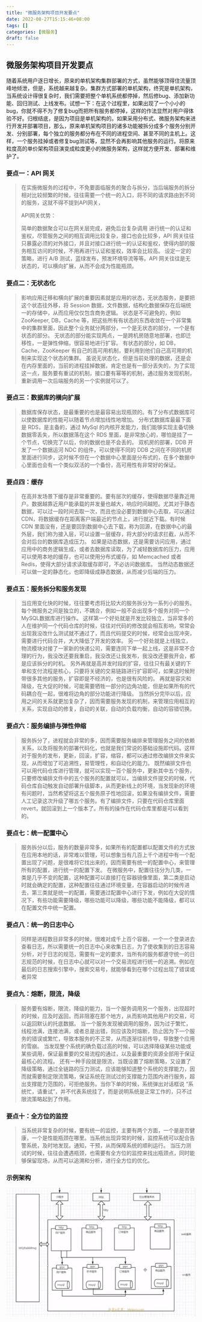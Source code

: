 ```yaml
---
title: "微服务架构项目开发要点"
date: 2022-08-27T15:15:46+08:00
tags: []
categories: [微服务]
draft: false
---
```


## 微服务架构项目开发要点

随着系统用户逐日增长，原来的单机架构集群部署的方式，虽然能够顶得住流量顶峰地倾泄，但是，系统越来越复杂。集群方式部署的单机架构，终究是单机架构，当系统设计得很复杂时，我们需要把整个单机系统都停掉，然后修bug、添加新功能、回归测试、上线发布。试想一下：在这个过程里，如果出现了一个小小的bug，你就不得不为了修复bug而把所有服务都停掉，这样的作法显然对用户得体验不好。归根结底，是因为项目是单机架构的。如果采用分布式、微服务架构来进行开发并部署项目，那么，原来单机架构项目的诸多功能被拆分成多个服务分别开发、分别部署，每个独立的服务都分布在不同的进程空间、甚至不同的主机上。这样，一个服务挂掉或者修复bug测试等，显然不会再影响其他服务的运行。将原来粒度高的单价架构项目演变成粒度更小的微服务架构，这样就方便开发、部署和维护了。



### 要点一：API 网关

> 在实施微服务的过程中，不免要面临服务的聚合与拆分，当后端服务的拆分相对比较频繁的时候，往往需要一个统一的入口，将不同的请求路由到不同的服务，这就不得不提到API网关，
>
> API网关优势：
>
> 简单的数据聚合可以在网关层完成，避免后台复杂调用
> 进行统一的认证和鉴权，尽管服务之间的相互调用比较复杂，接口也会比较多，API 网关往往只暴露必须的对外接口，并且对接口进行统一的认证和鉴权，使得内部的服务相互访问的时候，不用再进行认证和鉴权，效率会比较高。
> 设定一定的策略，进行 A/B 测试，蓝绿发布，预发环境导流等等。API 网关往往是无状态的，可以横向扩展，从而不会成为性能瓶颈。



### 要点二：无状态化

> 影响应用迁移和横向扩展的重要因素就是应用的状态，无状态服务，是要把这个状态往外移，将 Session 数据，文件数据，结构化数据保存在后端统一的存储中，从而应用仅仅包含商务逻辑。
> 状态是不可避免的，例如 ZooKeeper, DB，Cache 等，把这些所有有状态的东西收敛在一个非常集中的集群里面，因此整个业务就分两部分，一个是无状态的部分，一个是有状态的部分。
> 无状态的部分能实现两点，一是跨机房随意地部署，也即迁移性，一是弹性伸缩，很容易地进行扩容。
> 有状态的部分，如 DB，Cache，ZooKeeper 有自己的高可用机制，要利用到他们自己高可用的机制来实现这个状态的集群。
> 虽说无状态化，但是当前处理的数据，还是会在内存里面的，当前的进程挂掉数据，肯定也是有一部分丢失的，为了实现这一点，服务要有重试的机制，接口要有幂等的机制，通过服务发现机制，重新调用一次后端服务的另一个实例就可以了。



### 要点三：数据库的横向扩展

> 数据库保存状态，是最重要的也是最容易出现瓶颈的。有了分布式数据库可以使数据库的性能可以随着节点增加线性地增加。
> 分布式数据库最最下面是 RDS，是主备的，通过 MySql 的内核开发能力，我们能够实现主备切换数据零丢失，所以数据落在这个 RDS 里面，是非常放心的，哪怕是挂了一个节点，切换完了以后，你的数据也是不会丢的。
> 双机房的部署，DDB 开发了一个数据运河 NDC 的组件，可以使得不同的 DDB 之间在不同的机房里面进行同步，这时候不但在一个数据中心里面是分布式的，在多个数据中心里面也会有一个类似双活的一个备份，高可用性有非常好的保证。



### 要点四：缓存

>在高并发场景下缓存是非常重要的。要有层次的缓存，使得数据尽量靠近用户。数据越靠近用户能承载的并发量也越大，响应时间越短。尤其对于静态数据，可以过一段时间去取一次，而且也没必要到数据中心去取，可以通过 CDN，将数据缓存在距离客户端最近的节点上，进行就近下载。有时候 CDN 里面没有，还是要回到数据中心去下载，称为回源，在数据中心的最外层，我们称为接入层，可以设置一层缓存，将大部分的请求拦截，从而不会对后台的数据库造成压力。
>如果是动态数据，还是需要访问应用，通过应用中的商务逻辑生成，或者去数据库读取，为了减轻数据库的压力，应用可以使用本地的缓存，也可以使用分布式缓存，如 Memcached 或者 Redis，使得大部分请求读取缓存即可，不必访问数据库。
>当然动态数据还可以做一定的静态化，也即降级成静态数据，从而减少后端的压力。



### 要点五：服务拆分和服务发现

> 当应用变化快的时候，往往要考虑将比较大的服务拆分为一系列小的服务。每个微服务之间是独立的，不耦合，例如一般不会出现多个服务对同一个MySQL数据库进行操作。
> 这样第一个好处就是开发比较独立，当非常多的人在维护同一个代码仓库的时候，往往对代码的修改就会相互影响，常常会出现我没改什么测试就不通过了，而且代码提交的时候，经常会出现冲突，需要进行代码合并，大大降低了开发的效率。
> 另一个好处就是上线独立，物流模块对接了一家新的快递公司，需要连同下单一起上线，这是非常不合理的行为，我没改还要我重启，我没改还让我发布，我没改还要我开会，都是应该拆分的时机。
> 另外再就是高并发时段的扩容，往往只有最关键的下单和支付流程是核心，只要将关键的交易链路进行扩容即可，如果这时候附带很多其他的服务，扩容即是不经济的，也是很有风险的。
> 再就是容灾和降级，在大促的时候，可能需要牺牲一部分的边角功能，但是如果所有的代码耦合在一起，很难将边角的部分功能进行降级。
> 当然拆分完毕以后，应用之间的关系就更加复杂了，因而需要服务发现的机制，来管理应用相互的关系，实现自动的修复，自动的关联，自动的负载均衡，自动的容错切换。



### 要点六：服务编排与弹性伸缩

> 服务拆分了，进程就会非常的多，因而需要服务编排来管理服务之间的依赖关系，以及将服务的部署代码化，也就是我们常说的基础设施即代码。这样对于服务的发布，更新，回滚，扩容，缩容，都可以通过修改编排文件来实现，从而增加了可追溯性，易管理性，和自动化的能力。
> 既然编排文件也可以用代码仓库进行管理，就可以实现一百个服务中，更新其中五个服务，只要修改编排文件中的五个服务的配置就可以，当编排文件提交的时候，代码仓库自动触发自动部署升级脚本，从而更新线上的环境，当发现新的环境有问题时，当然希望将这五个服务原子性地回滚，如果没有编排文件，需要人工记录这次升级了哪五个服务。有了编排文件，只要在代码仓库里面 revert，就回滚到上一个版本了。所有的操作在代码仓库里都是可以看到的。



### 要点七：统一配置中心

> 服务拆分以后，服务的数量非常多，如果所有的配置都以配置文件的方式放在应用本地的话，非常难以管理，可以想象当有几百上千个进程中有一个配置出现了问题，是很难将它找出来的，因而需要有统一的配置中心，来管理所有的配置，进行统一的配置下发。
> 在微服务中，配置往往分为几类，一类是几乎不变的配置，这种配置可以直接打在容器镜像里面，第二类是启动时就会确定的配置，这种配置往往通过环境变量，在容器启动的时候传进去，第三类就是统一的配置，需要通过配置中心进行下发，例如在大促的情况下，有些功能需要降级，哪些功能可以降级，哪些功能不能降级，都可以在配置文件中统一配置。



### 要点八：统一的日志中心

> 同样是进程数目非常多的时候，很难对成千上百个容器，一个一个登录进去查看日志，所以需要统一的日志中心来收集日志，为了使收集到的日志容易分析，对于日志的规范，需要有一定的要求，当所有的服务都遵守统一的日志规范的时候，在日志中心就可以对一个交易流程进行统一的追溯。例如在最后的日志搜索引擎中，搜索交易号，就能够看到在哪个过程出现了错误或者异常



### 要点九：熔断，限流，降级

> 服务要有熔断，限流，降级的能力，当一个服务调用另一个服务，出现超时的时候，应及时返回，而非阻塞在那个地方，从而影响其他用户的交易，可以返回默认的托底数据。
> 当一个服务发现被调用的服务，因为过于繁忙，线程池满，连接池满，或者总是出错，则应该及时熔断，防止因为下一个服务的错误或繁忙，导致本服务的不正常，从而逐渐往前传导，导致整个应用的雪崩。
> 当发现整个系统的确负载过高的时候，可以选择降级某些功能或某些调用，保证最重要的交易流程的通过，以及最重要的资源全部用于保证最核心的流程。
> 还有一种手段就是限流，当既设置了熔断策略，又设置了降级策略，通过全链路的压力测试，应该能够知道整个系统的支撑能力，因而就需要制定限流策略，保证系统在测试过的支撑能力范围内进行服务，超出支撑能力范围的，可拒绝服务。当你下单的时候，系统弹出对话框说 “系统忙，请重试”，并不代表系统挂了，而是说明系统是正常工作的，只不过限流策略起到了作用。



### 要点十：全方位的监控

> 当系统非常复杂的时候，要有统一的监控，主要有两个方面，一个是是否健康，一个是性能瓶颈在哪里。当系统出现异常的时候，监控系统可以配合告警系统，及时地发现，通知，干预，从而保障系统的顺利运行。
> 当压力测试的时候，往往会遭遇瓶颈，也需要有全方位的监控来找出瓶颈点，同时能够保留现场，从而可以追溯和分析，进行全方位的优化。



### 示例架构

![image-20220827161741928](https://raw.githubusercontent.com/cold-bin/img-for-cold-bin-blog/master/img/202208271617810.png)
